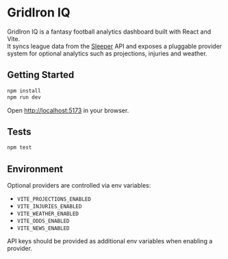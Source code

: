 # GridIron IQ

GridIron IQ is a fantasy football analytics dashboard built with React and Vite.  
It syncs league data from the [Sleeper](https://api.sleeper.app) API and exposes a
pluggable provider system for optional analytics such as projections, injuries and weather.

## Getting Started

```bash
npm install
npm run dev
```

Open <http://localhost:5173> in your browser.

## Tests

```bash
npm test
```

## Environment

Optional providers are controlled via env variables:

- `VITE_PROJECTIONS_ENABLED`
- `VITE_INJURIES_ENABLED`
- `VITE_WEATHER_ENABLED`
- `VITE_ODDS_ENABLED`
- `VITE_NEWS_ENABLED`

API keys should be provided as additional env variables when enabling a provider.
